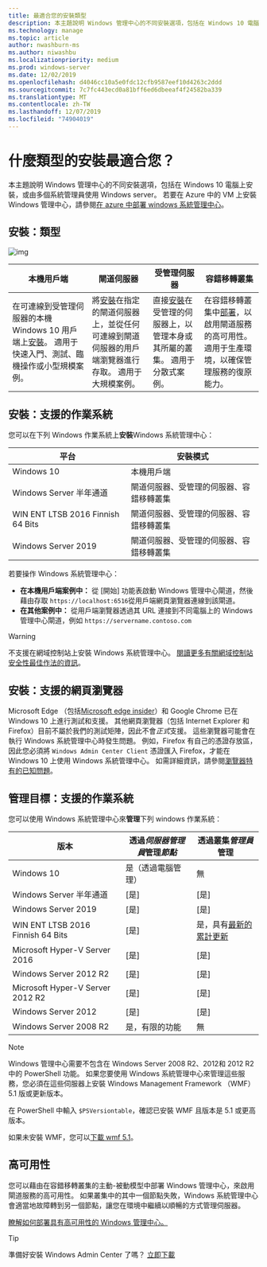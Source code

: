 ```yaml
---
title: 最適合您的安裝類型
description: 本主題說明 Windows 管理中心的不同安裝選項，包括在 Windows 10 電腦上安裝，或由多個系統管理員使用 Windows server。
ms.technology: manage
ms.topic: article
author: nwashburn-ms
ms.author: niwashbu
ms.localizationpriority: medium
ms.prod: windows-server
ms.date: 12/02/2019
ms.openlocfilehash: d4046cc10a5e0fdc12cfb9587eef10d4263c2ddd
ms.sourcegitcommit: 7c7fc443ecd0a81bff6ed6dbeeaf4f24582ba339
ms.translationtype: MT
ms.contentlocale: zh-TW
ms.lasthandoff: 12/07/2019
ms.locfileid: "74904019"
---
```

# <a name="what-type-of-installation-is-right-for-you"></a>什麼類型的安裝最適合您？

本主題說明 Windows 管理中心的不同安裝選項，包括在 Windows 10 電腦上安裝，或由多個系統管理員使用 Windows server。 若要在 Azure 中的 VM 上安裝 Windows 管理中心，請參閱[在 azure 中部署 windows 系統管理中心](../azure/deploy-wac-in-azure.md)。

## <a name="installation-types"></a>安裝：類型

![img](../media/deployment-options/install-options.PNG)

| 本機用戶端                                | 閘道伺服器                                  | 受管理伺服器                               | 容錯移轉叢集                           |
|---------------------------------------------|-------------------------------------------------|----------------------------------------------|--------------------------------------------|
| 在可連線到受管理伺服器的本機 Windows 10 用戶端上[安裝](../deploy/install.md)。  適用于快速入門、測試、臨機操作或小型規模案例。 |將[安裝](../deploy/install.md)在指定的閘道伺服器上，並從任何可連線到閘道伺服器的用戶端瀏覽器進行存取。  適用于大規模案例。 | 直接[安裝](../deploy/install.md)在受管理的伺服器上，以管理本身或其所屬的叢集。  適用于分散式案例。 | 在容錯移轉叢集中[部署](#high-availability)，以啟用閘道服務的高可用性。 適用于生產環境，以確保管理服務的復原能力。 |

## <a name="installation-supported-operating-systems"></a>安裝：支援的作業系統

您可以在下列 Windows 作業系統上**安裝**Windows 系統管理中心：

| **平台**                       | **安裝模式** |
| -----------------------------------| --------------------- |
| Windows 10                         | 本機用戶端 |
| Windows Server 半年通道 | 閘道伺服器、受管理的伺服器、容錯移轉叢集 |
| WIN ENT LTSB 2016 Finnish 64 Bits                | 閘道伺服器、受管理的伺服器、容錯移轉叢集 |
| Windows Server 2019                | 閘道伺服器、受管理的伺服器、容錯移轉叢集 |

若要操作 Windows 系統管理中心：

- **在本機用戶端案例中：** 從 [開始] 功能表啟動 Windows 管理中心閘道，然後藉由存取 `https://localhost:6516`從用戶端網頁瀏覽器連線到該閘道。
- **在其他案例中：** 從用戶端瀏覽器透過其 URL 連接到不同電腦上的 Windows 管理中心閘道，例如 `https://servername.contoso.com`

> [!WARNING]
> 不支援在網域控制站上安裝 Windows 系統管理中心。 [閱讀更多有關網域控制站安全性最佳作法的資訊](https://docs.microsoft.com/windows-server/identity/ad-ds/plan/security-best-practices/securing-domain-controllers-against-attack)。

## <a name="installation-supported-web-browsers"></a>安裝：支援的網頁瀏覽器

Microsoft Edge （包括[Microsoft edge insider](https://microsoftedgeinsider.com)）和 Google Chrome 已在 Windows 10 上進行測試和支援。 其他網頁瀏覽器（包括 Internet Explorer 和 Firefox）目前不屬於我們的測試矩陣，因此不會*正式*支援。 這些瀏覽器可能會在執行 Windows 系統管理中心時發生問題。 例如，Firefox 有自己的憑證存放區，因此您必須將 `Windows Admin Center Client` 憑證匯入 Firefox，才能在 Windows 10 上使用 Windows 系統管理中心。 如需詳細資訊，請參閱[瀏覽器特有的已知問題](../support/known-issues.md#browser-specific-issues)。

## <a name="management-target-supported-operating-systems"></a>管理目標：支援的作業系統

您可以使用 Windows 系統管理中心來**管理**下列 windows 作業系統：

| 版本 | 透過*伺服器管理員*管理*節點* | 透過叢集*管理員*管理 |
| ------------------------- |--------------- | ----- |
| Windows 10 | 是（透過電腦管理） | 無 |
| Windows Server 半年通道 | [是] | [是] |
| Windows Server 2019 | [是] | [是] |
| WIN ENT LTSB 2016 Finnish 64 Bits | [是] | 是，具有[最新的累計更新](../use/manage-hyper-converged.md#prepare-your-windows-server-2016-cluster-for-windows-admin-center) |
| Microsoft Hyper-V Server 2016 | [是] | [是] |
| Windows Server 2012 R2 | [是] | [是] |
| Microsoft Hyper-V Server 2012 R2 | [是] | [是] |
| Windows Server 2012 | [是] | [是] |
| Windows Server 2008 R2 | 是，有限的功能 | 無 |

> [!NOTE]
> Windows 管理中心需要不包含在 Windows Server 2008 R2、2012和 2012 R2 中的 PowerShell 功能。 如果您要使用 Windows 系統管理中心來管理這些服務，您必須在這些伺服器上安裝 Windows Management Framework （WMF）5.1 版或更新版本。
> 
> 在 PowerShell 中輸入 `$PSVersiontable`，確認已安裝 WMF 且版本是 5.1 或更高版本。 
> 
> 如果未安裝 WMF，您可以[下載 wmf 5.1](https://www.microsoft.com/en-us/download/details.aspx?id=54616)。

## <a name="high-availability"></a>高可用性

您可以藉由在容錯移轉叢集的主動-被動模型中部署 Windows 管理中心，來啟用閘道服務的高可用性。 如果叢集中的其中一個節點失敗，Windows 系統管理中心會適當地故障轉到另一個節點，讓您在環境中繼續以順暢的方式管理伺服器。

[瞭解如何部署具有高可用性的 Windows 管理中心。](../deploy/high-availability.md)

> [!Tip]
> 準備好安裝 Windows Admin Center 了嗎？ [立即下載](https://aka.ms/windowsadmincenter)
